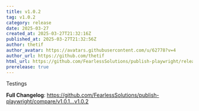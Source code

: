 ```yaml
---
title: v1.0.2
tag: v1.0.2
category: release
date: 2025-03-27
created_at: 2025-03-27T21:32:16Z
published_at: 2025-03-27T21:32:56Z
author: thetif
author_avatar: https://avatars.githubusercontent.com/u/62778?v=4
author_url: https://github.com/thetif
html_url: https://github.com/FearlessSolutions/publish-playwright/releases/tag/v1.0.2
prerelease: true
---
```


Testings

**Full Changelog**: https://github.com/FearlessSolutions/publish-playwright/compare/v1.0.1...v1.0.2
